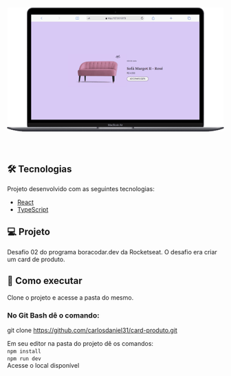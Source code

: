 <h1 align="center">
    <img alt="gif" src=".github/desktop.gif" />
</h1>

<br>

## 🛠 Tecnologias
Projeto desenvolvido com as seguintes tecnologias:

- [React](https://reactjs.org)
- [TypeScript](https://www.typescriptlang.org/)

## 💻 Projeto
Desafio 02 do programa boracodar.dev da Rocketseat. O desafio era criar um card de produto.

## 🚀 Como executar
Clone o projeto e acesse a pasta do mesmo.
### No Git Bash dê o comando:
git clone https://github.com/carlosdaniel31/card-produto.git<br>

Em seu editor na pasta do projeto dê os comandos:<br>
```npm install```<br>
```npm run dev```<br>
Acesse o local disponível
